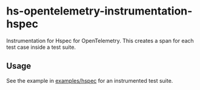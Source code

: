 # hs-opentelemetry-instrumentation-hspec

Instrumentation for Hspec for OpenTelemetry. This creates a span for each test
case inside a test suite.

## Usage

See the example in [examples/hspec](../../examples/hspec) for an instrumented
test suite.
